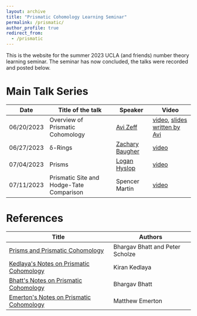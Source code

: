 ```yaml
---
layout: archive
title: "Prismatic Cohomology Learning Seminar"
permalink: /prismatic/
author_profile: true
redirect_from:
  - /prismatic
---
```

This is the website for the summer 2023 UCLA (and friends) number theory learning seminar.  The seminar has now concluded, the talks were recorded and posted below.


Main Talk Series
======

| Date  | Title of the talk | Speaker | Video |
| ------------- | ------------- | ------------- | ------------- |
| 06/20/2023 | Overview of Prismatic Cohomology | [Avi Zeff](http://www.math.columbia.edu/~avizeff/index.html) | [video](https://youtu.be/N4VPmyxj1Lg), [slides written by Avi](/files/AviSlides.pdf) |
| 06/27/2023 | δ-Rings | [Zachary Baugher](https://www.math.ucla.edu/~zmb/) | [video](https://youtu.be/DVj0gjGdhgk)|
| 07/04/2023 | Prisms | [Logan Hyslop](https://loganhyslop.github.io) | [video](https://youtu.be/xnXjUhSYLMA) |
| 07/11/2023 | Prismatic Site and Hodge-Tate Comparison | Spencer Martin | [video](https://youtu.be/Kx_Yjz2bIcE) |


References
======

|  Title |  Authors |
| ------------- | ------------- |
| [Prisms and Prismatic Cohomology](https://arxiv.org/pdf/1905.08229.pdf) | Bhargav Bhatt and Peter Scholze | 
| [Kedlaya's Notes on Prismatic Cohomology](https://kskedlaya.org/prismatic/sec_overview.html) | Kiran Kedlaya | 
| [Bhatt's Notes on Prismatic Cohomology](http://www-personal.umich.edu/~bhattb/teaching/prismatic-columbia/) | Bhargav Bhatt | 
| [Emerton's Notes on Prismatic Cohomology](http://www.math.uchicago.edu/~emerton/prismatic/prismatic.html) | Matthew Emerton | 
